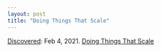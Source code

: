 ```yaml
---
layout: post
title: "Doing Things That Scale"
---
```

[Discovered](http://rolandtanglao.com/2020/07/29/p1-blogthis-checkvist-list-links-to-blog/): Feb 4, 2021. [Doing Things That Scale](https://blogs.gnome.org/tbernard/2020/01/17/doing-things-that-scale/)
